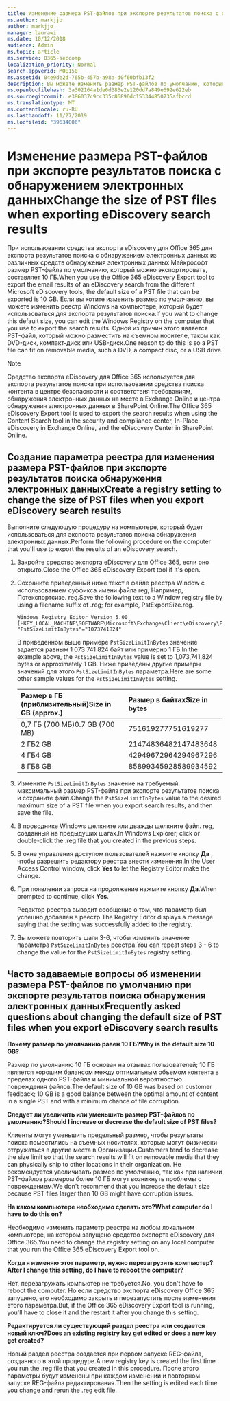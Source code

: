```yaml
---
title: Изменение размера PST-файлов при экспорте результатов поиска с обнаружением электронных данных
ms.author: markjjo
author: markjjo
manager: laurawi
ms.date: 10/12/2018
audience: Admin
ms.topic: article
ms.service: O365-seccomp
localization_priority: Normal
search.appverid: MOE150
ms.assetid: 04e9de2d-765b-457b-a98a-d0f60bfb13f2
description: Вы можете изменить размер PST-файлов по умолчанию, которые будут загружаться на компьютер при экспорте результатов поиска обнаружения электронных данных.
ms.openlocfilehash: 3a302164a1de6d383e2e120dd7a849e692e622eb
ms.sourcegitcommit: e386037c9cc335c86896dc153344850735afbccd
ms.translationtype: MT
ms.contentlocale: ru-RU
ms.lasthandoff: 11/27/2019
ms.locfileid: "39634006"
---
```

# <a name="change-the-size-of-pst-files-when-exporting-ediscovery-search-results"></a><span data-ttu-id="cef83-103">Изменение размера PST-файлов при экспорте результатов поиска с обнаружением электронных данных</span><span class="sxs-lookup"><span data-stu-id="cef83-103">Change the size of PST files when exporting eDiscovery search results</span></span>

<span data-ttu-id="cef83-104">При использовании средства экспорта eDiscovery для Office 365 для экспорта результатов поиска с обнаружением электронных данных из различных средств обнаружения электронных данных Майкрософт размер PST-файла по умолчанию, который можно экспортировать, составляет 10 ГБ.</span><span class="sxs-lookup"><span data-stu-id="cef83-104">When you use the Office 365 eDiscovery Export tool to export the email results of an eDiscovery search from the different Microsoft eDiscovery tools, the default size of a PST file that can be exported is 10 GB.</span></span> <span data-ttu-id="cef83-105">Если вы хотите изменить размер по умолчанию, вы можете изменить реестр Windows на компьютере, который будет использоваться для экспорта результатов поиска.</span><span class="sxs-lookup"><span data-stu-id="cef83-105">If you want to change this default size, you can edit the Windows Registry on the computer that you use to export the search results.</span></span> <span data-ttu-id="cef83-106">Одной из причин этого является PST-файл, который можно разместить на съемном носителе, таком как DVD-диск, компакт-диск или USB-диск.</span><span class="sxs-lookup"><span data-stu-id="cef83-106">One reason to do this is so a PST file can fit on removable media, such a DVD, a compact disc, or a USB drive.</span></span> 
  
> [!NOTE]
> <span data-ttu-id="cef83-107">Средство экспорта eDiscovery для Office 365 используется для экспорта результатов поиска при использовании средства поиска контента в центре безопасности и соответствия требованиям, обнаружения электронных данных на месте в Exchange Online и центра обнаружения электронных данных в SharePoint Online.</span><span class="sxs-lookup"><span data-stu-id="cef83-107">The Office 365 eDiscovery Export tool is used to export the search results when using the Content Search tool in the security and compliance center, In-Place eDiscovery in Exchange Online, and the eDiscovery Center in SharePoint Online.</span></span>
  
## <a name="create-a-registry-setting-to-change-the-size-of-pst-files-when-you-export-ediscovery-search-results"></a><span data-ttu-id="cef83-108">Создание параметра реестра для изменения размера PST-файлов при экспорте результатов поиска обнаружения электронных данных</span><span class="sxs-lookup"><span data-stu-id="cef83-108">Create a registry setting to change the size of PST files when you export eDiscovery search results</span></span>

<span data-ttu-id="cef83-109">Выполните следующую процедуру на компьютере, который будет использоваться для экспорта результатов поиска обнаружения электронных данных.</span><span class="sxs-lookup"><span data-stu-id="cef83-109">Perform the following procedure on the computer that you'll use to export the results of an eDiscovery search.</span></span>
  
1. <span data-ttu-id="cef83-110">Закройте средство экспорта eDiscovery для Office 365, если оно открыто.</span><span class="sxs-lookup"><span data-stu-id="cef83-110">Close the Office 365 eDiscovery Export tool if it's open.</span></span> 
    
2. <span data-ttu-id="cef83-111">Сохраните приведенный ниже текст в файле реестра Window с использованием суффикса имени файла reg; Например, Пстекспортсизе. reg.</span><span class="sxs-lookup"><span data-stu-id="cef83-111">Save the following text to a Window registry file by using a filename suffix of .reg; for example, PstExportSize.reg.</span></span> 
    
    ```text
    Windows Registry Editor Version 5.00
    [HKEY_LOCAL_MACHINE\SOFTWARE\Microsoft\Exchange\Client\eDiscovery\ExportTool]
    "PstSizeLimitInBytes"="1073741824"
    ```

    <span data-ttu-id="cef83-112">В приведенном выше примере `PstSizeLimitInBytes` значение задается равным 1 073 741 824 байт или примерно 1 ГБ.</span><span class="sxs-lookup"><span data-stu-id="cef83-112">In the example above, the  `PstSizeLimitInBytes` value is set to 1,073,741,824 bytes or approximately 1 GB.</span></span> <span data-ttu-id="cef83-113">Ниже приведены другие примеры значений для этого `PstSizeLimitInBytes` параметра.</span><span class="sxs-lookup"><span data-stu-id="cef83-113">Here are some other sample values for the  `PstSizeLimitInBytes` setting.</span></span> 
    
    |<span data-ttu-id="cef83-114">**Размер в ГБ (приблизительный)**</span><span class="sxs-lookup"><span data-stu-id="cef83-114">**Size in GB (approx.)**</span></span>|<span data-ttu-id="cef83-115">**Размер в байтах**</span><span class="sxs-lookup"><span data-stu-id="cef83-115">**Size in bytes**</span></span>|
    |:-----|:-----|
    |<span data-ttu-id="cef83-116">0,7 ГБ (700 МБ)</span><span class="sxs-lookup"><span data-stu-id="cef83-116">0.7 GB (700 MB)</span></span>  <br/> |<span data-ttu-id="cef83-117">751619277</span><span class="sxs-lookup"><span data-stu-id="cef83-117">751619277</span></span>  <br/> |
    |<span data-ttu-id="cef83-118">2 ГБ</span><span class="sxs-lookup"><span data-stu-id="cef83-118">2 GB</span></span>  <br/> |<span data-ttu-id="cef83-119">2147483648</span><span class="sxs-lookup"><span data-stu-id="cef83-119">2147483648</span></span>  <br/> |
    |<span data-ttu-id="cef83-120">4 ГБ</span><span class="sxs-lookup"><span data-stu-id="cef83-120">4 GB</span></span>  <br/> |<span data-ttu-id="cef83-121">4294967296</span><span class="sxs-lookup"><span data-stu-id="cef83-121">4294967296</span></span>  <br/> |
    |<span data-ttu-id="cef83-122">8 ГБ</span><span class="sxs-lookup"><span data-stu-id="cef83-122">8 GB</span></span>  <br/> |<span data-ttu-id="cef83-123">8589934592</span><span class="sxs-lookup"><span data-stu-id="cef83-123">8589934592</span></span>  <br/> |
   
3. <span data-ttu-id="cef83-124">Измените `PstSizeLimitInBytes` значение на требуемый максимальный размер PST-файла при экспорте результатов поиска и сохраните файл.</span><span class="sxs-lookup"><span data-stu-id="cef83-124">Change the `PstSizeLimitInBytes` value to the desired maximum size of a PST file when you export search results, and then save the file.</span></span> 
    
4. <span data-ttu-id="cef83-125">В проводнике Windows щелкните или дважды щелкните файл. reg, созданный на предыдущих шагах.</span><span class="sxs-lookup"><span data-stu-id="cef83-125">In Windows Explorer, click or double-click the .reg file that you created in the previous steps.</span></span>
    
5. <span data-ttu-id="cef83-126">В окне управления доступом пользователей нажмите кнопку **Да** , чтобы разрешить редактору реестра внести изменения.</span><span class="sxs-lookup"><span data-stu-id="cef83-126">In the User Access Control window, click **Yes** to let the Registry Editor make the change.</span></span> 
    
6. <span data-ttu-id="cef83-127">При появлении запроса на продолжение нажмите кнопку **Да**.</span><span class="sxs-lookup"><span data-stu-id="cef83-127">When prompted to continue, click **Yes**.</span></span>
    
    <span data-ttu-id="cef83-128">Редактор реестра выводит сообщение о том, что параметр был успешно добавлен в реестр.</span><span class="sxs-lookup"><span data-stu-id="cef83-128">The Registry Editor displays a message saying that the setting was successfully added to the registry.</span></span>
    
7. <span data-ttu-id="cef83-129">Вы можете повторить шаги 3-6, чтобы изменить значение параметра `PstSizeLimitInBytes` реестра.</span><span class="sxs-lookup"><span data-stu-id="cef83-129">You can repeat steps 3 - 6 to change the value for the  `PstSizeLimitInBytes` registry setting.</span></span> 
  
## <a name="frequently-asked-questions-about-changing-the-default-size-of-pst-files-when-you-export-ediscovery-search-results"></a><span data-ttu-id="cef83-130">Часто задаваемые вопросы об изменении размера PST-файлов по умолчанию при экспорте результатов поиска обнаружения электронных данных</span><span class="sxs-lookup"><span data-stu-id="cef83-130">Frequently asked questions about changing the default size of PST files when you export eDiscovery search results</span></span>

 <span data-ttu-id="cef83-131">**Почему размер по умолчанию равен 10 ГБ?**</span><span class="sxs-lookup"><span data-stu-id="cef83-131">**Why is the default size 10 GB?**</span></span>
  
<span data-ttu-id="cef83-132">Размер по умолчанию 10 ГБ основан на отзывах пользователей; 10 ГБ является хорошим балансом между оптимальным объемом контента в пределах одного PST-файла и минимальной вероятностью повреждения файлов.</span><span class="sxs-lookup"><span data-stu-id="cef83-132">The default size of 10 GB was based on customer feedback; 10 GB is a good balance between the optimal amount of content in a single PST and with a minimum chance of file corruption.</span></span>
  
 <span data-ttu-id="cef83-133">**Следует ли увеличить или уменьшить размер PST-файлов по умолчанию?**</span><span class="sxs-lookup"><span data-stu-id="cef83-133">**Should I increase or decrease the default size of PST files?**</span></span>
  
<span data-ttu-id="cef83-134">Клиенты могут уменьшить предельный размер, чтобы результаты поиска поместились на съемных носителях, которые могут физически отгружаться в другие места в Организации.</span><span class="sxs-lookup"><span data-stu-id="cef83-134">Customers tend to decrease the size limit so that the search results will fit on removable media that they can physically ship to other locations in their organization.</span></span> <span data-ttu-id="cef83-135">Не рекомендуется увеличивать размер по умолчанию, так как при наличии PST-файлов размером более 10 ГБ могут возникнуть проблемы с повреждением.</span><span class="sxs-lookup"><span data-stu-id="cef83-135">We don't recommend that you increase the default size because PST files larger than 10 GB might have corruption issues.</span></span>
  
 <span data-ttu-id="cef83-136">**На каком компьютере необходимо сделать это?**</span><span class="sxs-lookup"><span data-stu-id="cef83-136">**What computer do I have to do this on?**</span></span>
  
<span data-ttu-id="cef83-137">Необходимо изменить параметр реестра на любом локальном компьютере, на котором запущено средство экспорта eDiscovery для Office 365.</span><span class="sxs-lookup"><span data-stu-id="cef83-137">You need to change the registry setting on any local computer that you run the Office 365 eDiscovery Export tool on.</span></span>
  
 <span data-ttu-id="cef83-138">**Когда я изменяю этот параметр, нужно перезагрузить компьютер?**</span><span class="sxs-lookup"><span data-stu-id="cef83-138">**After I change this setting, do I have to reboot the computer?**</span></span>
  
<span data-ttu-id="cef83-139">Нет, перезагружать компьютер не требуется.</span><span class="sxs-lookup"><span data-stu-id="cef83-139">No, you don't have to reboot the computer.</span></span> <span data-ttu-id="cef83-140">Но если средство экспорта eDiscovery Office 365 запущено, его необходимо закрыть и перезапустить после изменения этого параметра.</span><span class="sxs-lookup"><span data-stu-id="cef83-140">But, if the Office 365 eDiscovery Export tool is running, you'll have to close it and the restart it after you change this setting.</span></span>
  
 <span data-ttu-id="cef83-141">**Редактируется ли существующий раздел реестра или создается новый ключ?**</span><span class="sxs-lookup"><span data-stu-id="cef83-141">**Does an existing registry key get edited or does a new key get created?**</span></span>
  
<span data-ttu-id="cef83-142">Новый раздел реестра создается при первом запуске REG-файла, созданного в этой процедуре.</span><span class="sxs-lookup"><span data-stu-id="cef83-142">A new registry key is created the first time you run the .reg file that you created in this procedure.</span></span> <span data-ttu-id="cef83-143">После этого параметры будут изменены при каждом изменении и повторном запуске REG-файла редактирования.</span><span class="sxs-lookup"><span data-stu-id="cef83-143">Then the setting is edited each time you change and rerun the .reg edit file.</span></span>
